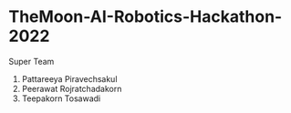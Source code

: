 ﻿# TheMoon-AI-Robotics-Hackathon-2022
Super Team
1. Pattareeya Piravechsakul
2. Peerawat Rojratchadakorn
3. Teepakorn Tosawadi 

